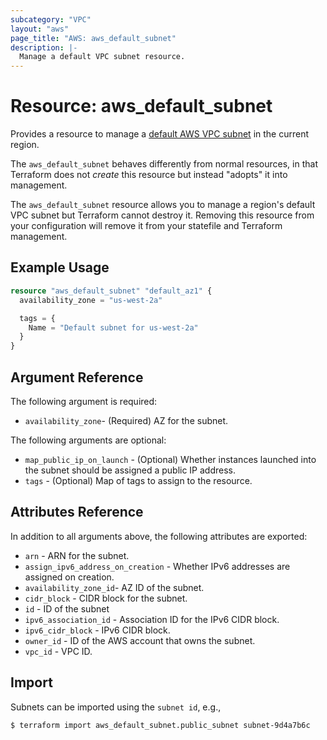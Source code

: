 ```yaml
---
subcategory: "VPC"
layout: "aws"
page_title: "AWS: aws_default_subnet"
description: |-
  Manage a default VPC subnet resource.
---
```


# Resource: aws_default_subnet

Provides a resource to manage a [default AWS VPC subnet](http://docs.aws.amazon.com/AmazonVPC/latest/UserGuide/default-vpc.html#default-vpc-basics) in the current region.

The `aws_default_subnet` behaves differently from normal resources, in that Terraform does not _create_ this resource but instead "adopts" it into management.

The `aws_default_subnet` resource allows you to manage a region's default VPC subnet but Terraform cannot destroy it. Removing this resource from your configuration will remove it from your statefile and Terraform management.

## Example Usage

```terraform
resource "aws_default_subnet" "default_az1" {
  availability_zone = "us-west-2a"

  tags = {
    Name = "Default subnet for us-west-2a"
  }
}
```

## Argument Reference

The following argument is required:

* `availability_zone`- (Required) AZ for the subnet.

The following arguments are optional:

* `map_public_ip_on_launch` - (Optional) Whether instances launched into the subnet should be assigned a public IP address.
* `tags` - (Optional) Map of tags to assign to the resource.

## Attributes Reference

In addition to all arguments above, the following attributes are exported:

* `arn` - ARN for the subnet.
* `assign_ipv6_address_on_creation` - Whether IPv6 addresses are assigned on creation.
* `availability_zone_id`- AZ ID of the subnet.
* `cidr_block` - CIDR block for the subnet.
* `id` - ID of the subnet
* `ipv6_association_id` - Association ID for the IPv6 CIDR block.
* `ipv6_cidr_block` - IPv6 CIDR block.
* `owner_id` - ID of the AWS account that owns the subnet.
* `vpc_id` - VPC ID.

## Import

Subnets can be imported using the `subnet id`, e.g.,

```
$ terraform import aws_default_subnet.public_subnet subnet-9d4a7b6c
```
